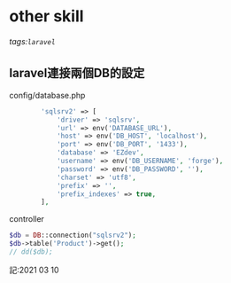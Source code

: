 # other skill
###### tags:`laravel`
## laravel連接兩個DB的設定
config/database.php
~~~php
        'sqlsrv2' => [
            'driver' => 'sqlsrv',
            'url' => env('DATABASE_URL'),
            'host' => env('DB_HOST', 'localhost'),
            'port' => env('DB_PORT', '1433'),
            'database' => 'EZdev',
            'username' => env('DB_USERNAME', 'forge'),
            'password' => env('DB_PASSWORD', ''),
            'charset' => 'utf8',
            'prefix' => '',
            'prefix_indexes' => true,
        ],
~~~
controller
~~~php
$db = DB::connection("sqlsrv2");
$db->table('Product')->get();
// dd($db);
~~~

記:2021 03 10
